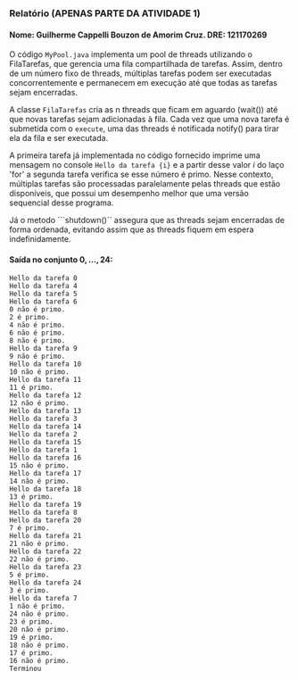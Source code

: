 ### Relatório (APENAS PARTE DA ATIVIDADE 1)
#### Nome: Guilherme Cappelli Bouzon de Amorim Cruz. DRE: 121170269

O código ```MyPool.java``` implementa um pool de threads utilizando o FilaTarefas, que gerencia uma fila compartilhada de tarefas. Assim, dentro de um número fixo de threads, múltiplas tarefas podem ser executadas concorrentemente e permanecem em execução até que todas as tarefas sejam encerradas.

A classe ```FilaTarefas``` cria as n threads que ficam em aguardo (wait()) até que novas tarefas sejam adicionadas à fila. Cada vez que uma nova tarefa é submetida com o ```execute```, uma das threads é notificada notify() para tirar ela da fila e ser executada. 

A primeira tarefa já implementada no código fornecido imprime uma mensagem no console ```Hello da tarefa {i}``` e a partir desse valor $i$ do laço 'for' a segunda tarefa verifica se esse número é primo. Nesse contexto, múltiplas tarefas são processadas paralelamente pelas threads que estão disponíveis, que possui um desempenho melhor que uma versão sequencial desse programa.

Já o metodo ```shutdown()`` assegura que as threads sejam encerradas de forma ordenada, evitando assim que as threads fiquem em espera indefinidamente.

#### Saída no conjunto ${0, \dots, 24}$:

```
Hello da tarefa 0
Hello da tarefa 4
Hello da tarefa 5
Hello da tarefa 6
0 não é primo.
2 é primo.
4 não é primo.
6 não é primo.
8 não é primo.
Hello da tarefa 9
9 não é primo.
Hello da tarefa 10
10 não é primo.
Hello da tarefa 11
11 é primo.
Hello da tarefa 12
12 não é primo.
Hello da tarefa 13
Hello da tarefa 3
Hello da tarefa 14
Hello da tarefa 2
Hello da tarefa 15
Hello da tarefa 1
Hello da tarefa 16
15 não é primo.
Hello da tarefa 17
14 não é primo.
Hello da tarefa 18
13 é primo.
Hello da tarefa 19
Hello da tarefa 8
Hello da tarefa 20
7 é primo.
Hello da tarefa 21
21 não é primo.
Hello da tarefa 22
22 não é primo.
Hello da tarefa 23
5 é primo.
Hello da tarefa 24
3 é primo.
Hello da tarefa 7
1 não é primo.
24 não é primo.
23 é primo.
20 não é primo.
19 é primo.
18 não é primo.
17 é primo.
16 não é primo.
Terminou
```
